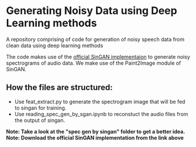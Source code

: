 # Generating Noisy Data using Deep Learning methods

A repository comprising of code for generation of noisy speech data from clean data using deep learning methods

The code makes use of the [official SinGAN implementaion](https://github.com/tamarott/SinGAN) to generate noisy spectrograms of audio data.
We make use of the Paint2Image module of SinGAN.

## How the files are structured:

- Use feat_extract.py to generate the spectrogram image that will be fed to singan for training.
- Use reading_spec_gen_by_sgan.ipynb to reconstuct the audio files from the output of singan.

**Note: Take a look at the "spec gen by singan" folder to get a better idea.**
**Note: Download the official SinGAN implementation from the link above**
